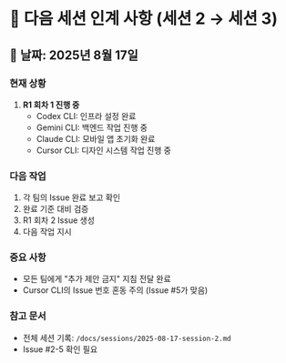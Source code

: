 # 🔄 다음 세션 인계 사항 (세션 2 → 세션 3)

## 📅 날짜: 2025년 8월 17일

### 현재 상황
1. **R1 회차 1 진행 중**
   - Codex CLI: 인프라 설정 완료
   - Gemini CLI: 백엔드 작업 진행 중
   - Claude CLI: 모바일 앱 초기화 완료
   - Cursor CLI: 디자인 시스템 작업 진행 중

### 다음 작업
1. 각 팀의 Issue 완료 보고 확인
2. 완료 기준 대비 검증
3. R1 회차 2 Issue 생성
4. 다음 작업 지시

### 중요 사항
- 모든 팀에게 "추가 제안 금지" 지침 전달 완료
- Cursor CLI의 Issue 번호 혼동 주의 (Issue #5가 맞음)

### 참고 문서
- 전체 세션 기록: `/docs/sessions/2025-08-17-session-2.md`
- Issue #2-5 확인 필요